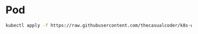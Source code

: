 # Pod

```bash
kubectl apply -f https://raw.githubusercontent.com/thecasualcoder/k8s-workshop/master/1-pod/pod.yaml
```